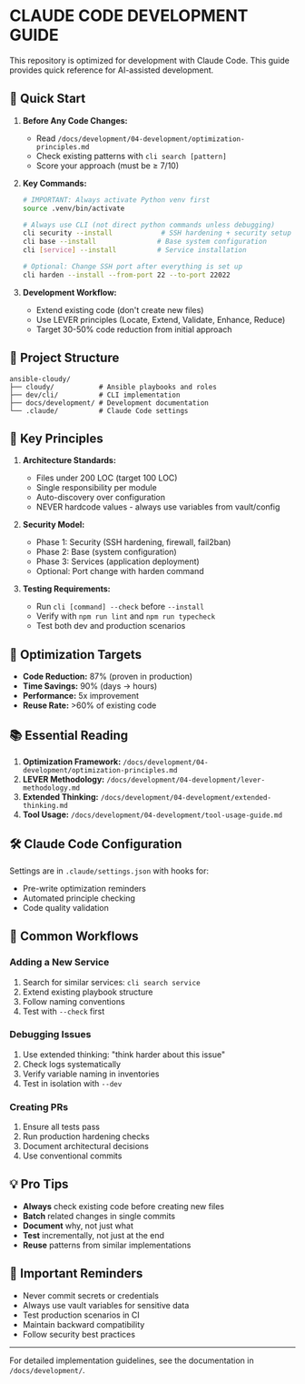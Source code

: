 # CLAUDE CODE DEVELOPMENT GUIDE

This repository is optimized for development with Claude Code. This guide provides quick reference for AI-assisted development.

## 🚀 Quick Start

1. **Before Any Code Changes:**
   - Read `/docs/development/04-development/optimization-principles.md`
   - Check existing patterns with `cli search [pattern]`
   - Score your approach (must be ≥ 7/10)

2. **Key Commands:**
   ```bash
   # IMPORTANT: Always activate Python venv first
   source .venv/bin/activate
   
   # Always use CLI (not direct python commands unless debugging)
   cli security --install            # SSH hardening + security setup
   cli base --install               # Base system configuration
   cli [service] --install          # Service installation
   
   # Optional: Change SSH port after everything is set up
   cli harden --install --from-port 22 --to-port 22022
   ```

3. **Development Workflow:**
   - Extend existing code (don't create new files)
   - Use LEVER principles (Locate, Extend, Validate, Enhance, Reduce)
   - Target 30-50% code reduction from initial approach

## 📁 Project Structure

```
ansible-cloudy/
├── cloudy/           # Ansible playbooks and roles
├── dev/cli/          # CLI implementation
├── docs/development/ # Development documentation
└── .claude/          # Claude Code settings
```

## 🔧 Key Principles

1. **Architecture Standards:**
   - Files under 200 LOC (target 100 LOC)
   - Single responsibility per module
   - Auto-discovery over configuration
   - NEVER hardcode values - always use variables from vault/config

2. **Security Model:**
   - Phase 1: Security (SSH hardening, firewall, fail2ban)
   - Phase 2: Base (system configuration)
   - Phase 3: Services (application deployment)
   - Optional: Port change with harden command

3. **Testing Requirements:**
   - Run `cli [command] --check` before `--install`
   - Verify with `npm run lint` and `npm run typecheck`
   - Test both dev and production scenarios

## 🎯 Optimization Targets

- **Code Reduction:** 87% (proven in production)
- **Time Savings:** 90% (days → hours)
- **Performance:** 5x improvement
- **Reuse Rate:** >60% of existing code

## 📚 Essential Reading

1. **Optimization Framework:** `/docs/development/04-development/optimization-principles.md`
2. **LEVER Methodology:** `/docs/development/04-development/lever-methodology.md`
3. **Extended Thinking:** `/docs/development/04-development/extended-thinking.md`
4. **Tool Usage:** `/docs/development/04-development/tool-usage-guide.md`

## 🛠️ Claude Code Configuration

Settings are in `.claude/settings.json` with hooks for:
- Pre-write optimization reminders
- Automated principle checking
- Code quality validation

## 🔄 Common Workflows

### Adding a New Service
1. Search for similar services: `cli search service`
2. Extend existing playbook structure
3. Follow naming conventions
4. Test with `--check` first

### Debugging Issues
1. Use extended thinking: "think harder about this issue"
2. Check logs systematically
3. Verify variable naming in inventories
4. Test in isolation with `--dev`

### Creating PRs
1. Ensure all tests pass
2. Run production hardening checks
3. Document architectural decisions
4. Use conventional commits

## 💡 Pro Tips

- **Always** check existing code before creating new files
- **Batch** related changes in single commits
- **Document** why, not just what
- **Test** incrementally, not just at the end
- **Reuse** patterns from similar implementations

## 🚨 Important Reminders

- Never commit secrets or credentials
- Always use vault variables for sensitive data
- Test production scenarios in CI
- Maintain backward compatibility
- Follow security best practices

---

For detailed implementation guidelines, see the documentation in `/docs/development/`.